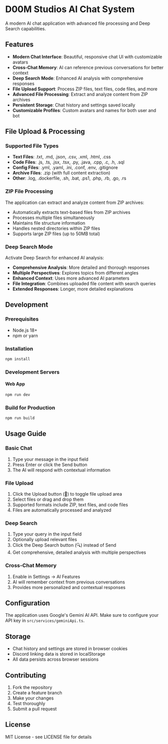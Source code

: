 # D00M Studios AI Chat System

A modern AI chat application with advanced file processing and Deep Search capabilities.

## Features

- **Modern Chat Interface**: Beautiful, responsive chat UI with customizable avatars
- **Cross-Chat Memory**: AI can reference previous conversations for better context
- **Deep Search Mode**: Enhanced AI analysis with comprehensive responses
- **File Upload Support**: Process ZIP files, text files, code files, and more
- **Advanced File Processing**: Extract and analyze content from ZIP archives
- **Persistent Storage**: Chat history and settings saved locally
- **Customizable Profiles**: Custom avatars and names for both user and bot

## File Upload & Processing

### Supported File Types
- **Text Files**: .txt, .md, .json, .csv, .xml, .html, .css
- **Code Files**: .js, .ts, .jsx, .tsx, .py, .java, .cpp, .c, .h, .sql
- **Config Files**: .yml, .yaml, .ini, .conf, .env, .gitignore
- **Archive Files**: .zip (with full content extraction)
- **Other**: .log, .dockerfile, .sh, .bat, .ps1, .php, .rb, .go, .rs

### ZIP File Processing
The application can extract and analyze content from ZIP archives:
- Automatically extracts text-based files from ZIP archives
- Processes multiple files simultaneously
- Maintains file structure information
- Handles nested directories within ZIP files
- Supports large ZIP files (up to 50MB total)

### Deep Search Mode
Activate Deep Search for enhanced AI analysis:
- **Comprehensive Analysis**: More detailed and thorough responses
- **Multiple Perspectives**: Explores topics from different angles
- **Enhanced Context**: Uses more advanced AI parameters
- **File Integration**: Combines uploaded file content with search queries
- **Extended Responses**: Longer, more detailed explanations

## Development

### Prerequisites
- Node.js 18+
- npm or yarn

### Installation
```bash
npm install
```

### Development Servers

#### Web App
```bash
npm run dev
```

### Build for Production
```bash
npm run build
```

## Usage Guide

### Basic Chat
1. Type your message in the input field
2. Press Enter or click the Send button
3. The AI will respond with contextual information

### File Upload
1. Click the Upload button (📁) to toggle file upload area
2. Select files or drag and drop them
3. Supported formats include ZIP, text files, and code files
4. Files are automatically processed and analyzed

### Deep Search
1. Type your query in the input field
2. Optionally upload relevant files
3. Click the Deep Search button (🔍) instead of Send
4. Get comprehensive, detailed analysis with multiple perspectives

### Cross-Chat Memory
1. Enable in Settings → AI Features
2. AI will remember context from previous conversations
3. Provides more personalized and contextual responses

## Configuration

The application uses Google's Gemini AI API. Make sure to configure your API key in `src/services/geminiApi.ts`.

## Storage

- Chat history and settings are stored in browser cookies
- Discord linking data is stored in localStorage
- All data persists across browser sessions

## Contributing

1. Fork the repository
2. Create a feature branch
3. Make your changes
4. Test thoroughly
5. Submit a pull request

## License

MIT License - see LICENSE file for details